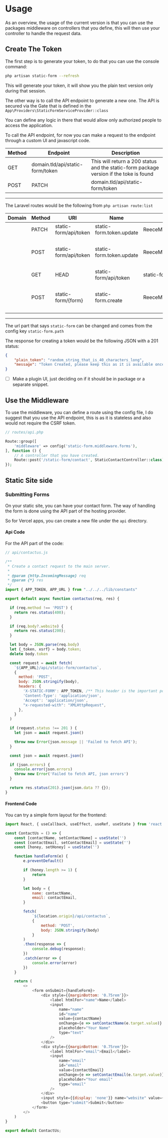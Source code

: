 # Usage

As an overview, the usage of the current version is that you can use the packages middleware on controllers that you define, this will then use your controller to handle the request data.

## Create The Token
The first step is to generate your token, to do that you can use the console command:

```bash
php artisan static-form --refresh
```

This will generate your token, it will show you the plain text version only during that session.

The other way is to call the API endpoint to generate a new one. The API is secured via the Gate that is defined in the `App\Providers\StaticFormServiceProvider::class`

You can define any logic in there that would allow only authorized people to access the application.

To call the API endpoint, for now you can make a request to the endpoint through a custom UI and javascript code.

| Method      | Endpoint    | Description |
|:----------- | ----------- | ----------- |
| GET         | domain.tld/api/static-form/token | This will return a 200 status and the static-form package version if the toke is found |
| POST|PATCH  | domain.tld/api/static-form/token | A `POST` or `PATCH` request to this endpoint will create a new token |

---

The Laravel routes would be the following from `php artisan route:list`

| Domain | Method   | URI                              | Name                            | Action                                                                          | Middleware                                                |
|--------|----------|----------------------------------|---------------------------------|---------------------------------------------------------------------------------|-----------------------------------------------------------|
|        | PATCH    | static-form/api/token            | static-form.token.update        | ReeceM\StaticForm\Http\Controllers\Api\ManageStaticTokenController@update       | web                                                       |
|        |          |                                  |                                 |                                                                                 | ReeceM\StaticForm\Http\Middleware\Authorize               |
|        | POST     | static-form/api/token            | static-form.token.update        | ReeceM\StaticForm\Http\Controllers\Api\ManageStaticTokenController@update       | web                                                       |
|        |          |                                  |                                 |                                                                                 | ReeceM\StaticForm\Http\Middleware\Authorize               |
|        | GET|HEAD | static-form/api/token            | static-form.token.index         | ReeceM\StaticForm\Http\Controllers\Api\ManageStaticTokenController@index        | web                                                       |
|        |          |                                  |                                 |                                                                                 | ReeceM\StaticForm\Http\Middleware\Authorize               |
|        | POST     | static-form/{form}               | static-form.create              | ReeceM\StaticForm\Http\Controllers\HandleStaticFormController                   | ReeceM\StaticForm\Http\Middleware\ValidStaticSiteKey      |
|        |          |                                  |                                 |                                                                                 | Illuminate\Routing\Middleware\ThrottleRequests:30,3       |


---

The url part that says `static-form` can be changed and comes from the config key `static-form.path`

The response for creating a token would be the following JSON with a 201 status:

```json
{
    "plain_token": "random_string_that_is_40_characters_long",
    "message": "Token Created, please keep this as it is available once"
}
```

- [ ] Make a plugin UI, just deciding on if it should be in package or a separate snippet.

## Use the Middleware

To use the middleware, you can define a route using the config file, I do suggest that you use the API endpoint, this is as it is stateless and also would not require the CSRF token.

```php
// routes/api.php

Route::group([
    'middleware' => config('static-form.middleware.forms'),
], function () {
    // A controller that you have created.
    Route::post('/static-form/contact', StaticContactController::class)->name('contact.create');
});
```

## Static Site side

### Submitting Forms

On your static site, you can have your contact form. The way of handling the form is done using the API part of the hosting provider.

So for Vercel apps, you can create a new file under the `api` directory.

#### Api Code
For the API part of the code:

```javascript
// api/contactus.js

/**
 * Create a contact request to the main server.
 *
 * @param {http.IncomingMessage} req
 * @param {*} res
 */
import { APP_TOKEN, APP_URL } from "../../../lib/constants"

export default async function contactus(req, res) {

  if (req.method !== 'POST') {
    return res.status(400);
  }

  if (req.body?.website) {
    return res.status(200);
  }

  let body = JSON.parse(req.body)
  let {_token, xsrf} = body.token;
  delete body.token

  const request = await fetch(
    `${APP_URL}/api/static-form/contactus`,
    {
      method: 'POST',
      body: JSON.stringify(body),
      headers: {
        'X-STATIC-FORM': APP_TOKEN, /** This header is the important point here */
        'Content-Type': 'application/json',
        'Accept': 'application/json',
        "x-requested-with": "XMLHttpRequest",
      },
    }
  )

  if (request.status !== 201 ) {
    let json = await request.json()

    throw new Error(json.message || 'Failed to fetch API');
  }

  const json = await request.json()

  if (json.errors) {
    console.error(json.errors)
    throw new Error('Failed to fetch API, json errors')
  }

  return res.status(201).json(json.data ?? {});
}
```

#### Frontend Code

You can try a simple form layout for the frontend:

```javascript
import React, { useCallback, useEffect, useRef, useState } from 'react'

const ContactUs = () => {
    const [contactName, setContactName] = useState('')
    const [contactEmail, setContactEmail] = useState('')
    const [honey, setHoney] = useState('')

    function handleForm(e) {
        e.preventDefault()

        if (honey.length >= 1) {
            return
        }

        let body = {
            name: contactName,
            email: contactEmail,
        }

        fetch(
            `${location.origin}/api/contactus`,
            {
                method: 'POST',
                body: JSON.stringify(body)
            }
        )
        .then(response => {
            console.debug(response);
        })
        .catch(error => {
            console.error(error)
        })
    }

    return (
        <>
            <form onSubmit={handleForm}>
                <div style={{marginBottom: '0.75rem'}}>
                    <label htmlFor="name">Name</label>
                    <input 
                        name="name" 
                        id="name"
                        value={contactName}
                        onChange={e => setContactName(e.target.value)}
                        placeholder="Your Name"
                        type="text"
                    />
                </div>
                <div style={{marginBottom: '0.75rem'}}>
                    <label htmlFor="email">Email</label>
                    <input 
                        name="email" 
                        id="email"
                        value={contactEmail}
                        onChange={e => setContactEmail(e.target.value)}
                        placeholder="Your email"
                        type="email"
                    />
                </div>
                <input style={{display: 'none'}} name="website" value={honey} onChange={e => setHoney(e.target.value)}> <!-- The honeypot field -->
                <button type="submit">Submit</button>
            </form>
        </>
    )
}

export default ContactUs;

```
